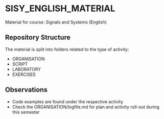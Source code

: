 # SISY_ENGLISH_MATERIAL
Material for course: Signals and Systems (English)


## Repository Structure
The material is split into folders related to the type of activity:  

* ORGANISATION
* SCRIPT
* LABORATORY
* EXERCISES


## Observations
+ Code examples are found under the respective activity
+ Check the ORGANISATION/logfile.md for plan and activity roll-out during this semester

